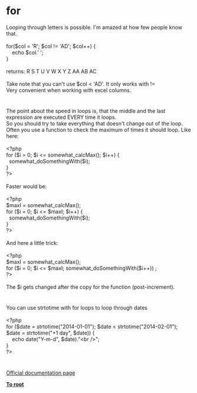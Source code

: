 # for




<div class="phpcode"><span class="html">
Looping through letters is possible. I&apos;m amazed at how few people know that.<br><br>for($col = &apos;R&apos;; $col != &apos;AD&apos;; $col++) {<br>&#xA0; &#xA0; echo $col.&apos; &apos;;<br>}<br><br>returns: R S T U V W X Y Z AA AB AC<br><br>Take note that you can&apos;t use $col &lt; &apos;AD&apos;. It only works with !=<br>Very convenient when working with excel columns.</span>
</div>
  

#


<div class="phpcode"><span class="html">
The point about the speed in loops is, that the middle and the last expression are executed EVERY time it loops.
<br>So you should try to take everything that doesn&apos;t change out of the loop.
<br>Often you use a function to check the maximum of times it should loop. Like here:
<br>
<br><span class="default">&lt;?php
<br></span><span class="keyword">for (</span><span class="default">$i </span><span class="keyword">= </span><span class="default">0</span><span class="keyword">; </span><span class="default">$i </span><span class="keyword">&lt;= </span><span class="default">somewhat_calcMax</span><span class="keyword">(); </span><span class="default">$i</span><span class="keyword">++) {
<br>&#xA0; </span><span class="default">somewhat_doSomethingWith</span><span class="keyword">(</span><span class="default">$i</span><span class="keyword">);
<br>}
<br></span><span class="default">?&gt;
<br></span>
<br>Faster would be:
<br>
<br><span class="default">&lt;?php
<br>$maxI </span><span class="keyword">= </span><span class="default">somewhat_calcMax</span><span class="keyword">();
<br>for (</span><span class="default">$i </span><span class="keyword">= </span><span class="default">0</span><span class="keyword">; </span><span class="default">$i </span><span class="keyword">&lt;= </span><span class="default">$maxI</span><span class="keyword">; </span><span class="default">$i</span><span class="keyword">++) {
<br>&#xA0; </span><span class="default">somewhat_doSomethingWith</span><span class="keyword">(</span><span class="default">$i</span><span class="keyword">);
<br>}
<br></span><span class="default">?&gt;
<br></span>
<br>And here a little trick:
<br>
<br><span class="default">&lt;?php
<br>$maxI </span><span class="keyword">= </span><span class="default">somewhat_calcMax</span><span class="keyword">();
<br>for (</span><span class="default">$i </span><span class="keyword">= </span><span class="default">0</span><span class="keyword">; </span><span class="default">$i </span><span class="keyword">&lt;= </span><span class="default">$maxI</span><span class="keyword">; </span><span class="default">somewhat_doSomethingWith</span><span class="keyword">(</span><span class="default">$i</span><span class="keyword">++)) ;
<br></span><span class="default">?&gt;
<br></span>
<br>The $i gets changed after the copy for the function (post-increment).</span>
</div>
  

#


<div class="phpcode"><span class="html">
You can use strtotime with for loops to loop through dates<br><br><span class="default">&lt;?php<br></span><span class="keyword">for (</span><span class="default">$date </span><span class="keyword">= </span><span class="default">strtotime</span><span class="keyword">(</span><span class="string">&quot;2014-01-01&quot;</span><span class="keyword">); </span><span class="default">$date </span><span class="keyword">&lt; </span><span class="default">strtotime</span><span class="keyword">(</span><span class="string">&quot;2014-02-01&quot;</span><span class="keyword">); </span><span class="default">$date </span><span class="keyword">= </span><span class="default">strtotime</span><span class="keyword">(</span><span class="string">&quot;+1 day&quot;</span><span class="keyword">, </span><span class="default">$date</span><span class="keyword">)) {<br>&#xA0; &#xA0; echo </span><span class="default">date</span><span class="keyword">(</span><span class="string">&quot;Y-m-d&quot;</span><span class="keyword">, </span><span class="default">$date</span><span class="keyword">).</span><span class="string">&quot;&lt;br /&gt;&quot;</span><span class="keyword">;<br>}<br></span><span class="default">?&gt;</span>
</span>
</div>
  

#

[Official documentation page](https://www.php.net/manual/en/control-structures.for.php)

**[To root](/README.md)**